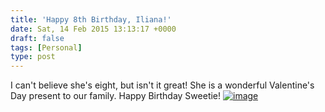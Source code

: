 ```yaml
---
title: 'Happy 8th Birthday, Iliana!'
date: Sat, 14 Feb 2015 13:13:17 +0000
draft: false
tags: [Personal]
type: post
---
```


I can't believe she's eight, but isn't it great! She is a wonderful Valentine's Day present to our family. Happy Birthday Sweetie! [![image](https://zeusville.files.wordpress.com/2015/02/image.jpg?w=660)](https://zeusville.files.wordpress.com/2015/02/image.jpg)